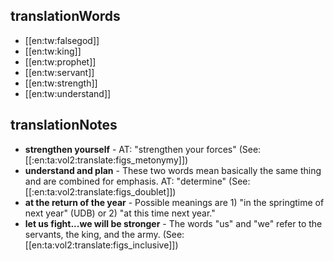 ## translationWords

* [[en:tw:falsegod]]
* [[en:tw:king]]
* [[en:tw:prophet]]
* [[en:tw:servant]]
* [[en:tw:strength]]
* [[en:tw:understand]]

## translationNotes

* **strengthen yourself** - AT: "strengthen your forces" (See: [[:en:ta:vol2:translate:figs_metonymy]])
* **understand and plan** - These two words mean basically the same thing and are combined for emphasis. AT: "determine" (See: [[:en:ta:vol2:translate:figs_doublet]])
* **at the return of the year** - Possible meanings are 1) "in the springtime of next year" (UDB) or 2) "at this time next year."
* **let us fight...we will be stronger** - The words "us" and "we" refer to the servants, the king, and the army. (See: [[en:ta:vol2:translate:figs_inclusive]])
